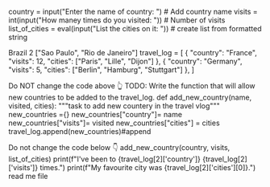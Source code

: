 country = input("Enter the name of country: ") # Add country name visits = int(input("How maney times do you visited: ")) # Number of visits list_of_cities = eval(input("List the cities on it: ")) # create list from formatted string

Brazil
2
["Sao Paulo", "Rio de Janeiro"]
travel_log = [ { "country": "France", "visits": 12, "cities": ["Paris", "Lille", "Dijon"] }, { "country": "Germany", "visits": 5, "cities": ["Berlin", "Hamburg", "Stuttgart"] }, ]

Do NOT change the code above 👆
TODO: Write the function that will allow new countries
to be added to the travel_log.
def add_new_country(name, visited, cities): """task to add new countery in the travel vlog""" new_countries ={} new_countries["country"]= name new_countries["visits"]= visited new_countries["cities"] = cities travel_log.append(new_countries)#append

Do not change the code below 👇
add_new_country(country, visits, list_of_cities) print(f"I've been to {travel_log[2]['country']} {travel_log[2]['visits']} times.") print(f"My favourite city was {travel_log[2]['cities'][0]}.") read me file
